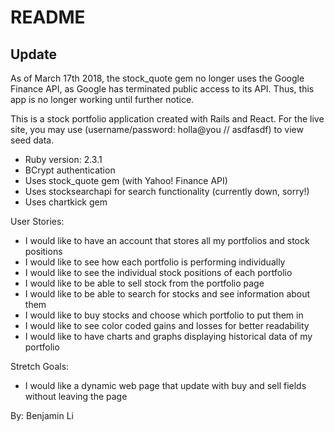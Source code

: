 # README

## Update
As of March 17th 2018, the stock_quote gem no longer uses the Google Finance API, as Google has terminated public access to its API. Thus, this app is no longer working until further notice.

This is a stock portfolio application created with Rails and React. For the live site, you may use (username/password: holla@you // asdfasdf) to view seed data.

* Ruby version: 2.3.1
* BCrypt authentication
* Uses stock_quote gem (with Yahoo! Finance API)
* Uses stocksearchapi for search functionality (currently down, sorry!)
* Uses chartkick gem

User Stories:
* I would like to have an account that stores all my portfolios and stock positions
* I would like to see how each portfolio is performing individually
* I would like to see the individual stock positions of each portfolio
* I would like to be able to sell stock from the portfolio page
* I would like to be able to search for stocks and see information about them
* I would like to buy stocks and choose which portfolio to put them in
* I would like to see color coded gains and losses for better readability
* I would like to have charts and graphs displaying historical data of my portfolio

Stretch Goals:
* I would like a dynamic web page that update with buy and sell fields without leaving the page

By: Benjamin Li
